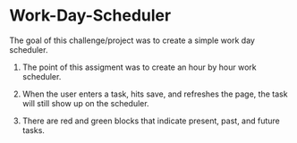 # Work-Day-Scheduler

The goal of this challenge/project was to create a simple work day scheduler.

1. The point of this assigment was to create an hour by hour work scheduler.

2. When the user enters a task, hits save, and refreshes the page, the task will still show up on the scheduler. 

3. There are red and green blocks that indicate present, past, and future tasks. 